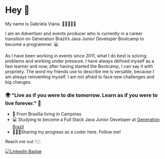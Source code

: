 

# Hey 👋

My name is Gabriela Viana. 👩🏻‍🦱🇧🇷

I am an Advertiser and events producer who is currently in a career transition on Generation Brazil’s Java Junior Developer Bootcamp to become a programmer. 💻

As I have been working in events since 2011, what I do best is solving problems and working under pressure. I have always defined myself as a fast learner and now, after having started the Bootcamp, I can say it with propriety.
The word my friends use to describe me is versatile, because I am always reinventing myself. I am not afraid to face new challenges and big changes.

### 🌍 "Live as if you were to die tomorrow. Learn as if you were to live forever." 🧠

- 📍 From Brasília living in Campinas
- 💻 Studying to become a Full Stack Java Junior Developer at [Generation Brazil](https://brazil.generation.org/)
- 👩🏻‍💻Sharing my progress as a coder here. Follow me!

Reach me out 👇🏼

[![Linkedin Badge](https://img.shields.io/badge/-LinkedIn-blue?style=flat-square&logo=Linkedin&logoColor=white&link=https://www.linkedin.com/in/gabrielaviana/)](https://www.linkedin.com/in/gabrielaviana/)
